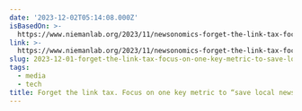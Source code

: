 ```yaml
---
date: '2023-12-02T05:14:08.000Z'
isBasedOn: >-
  https://www.niemanlab.org/2023/11/newsonomics-forget-the-link-tax-focus-on-one-key-metric-to-save-local-news/
link: >-
  https://www.niemanlab.org/2023/11/newsonomics-forget-the-link-tax-focus-on-one-key-metric-to-save-local-news/
slug: 2023-12-01-forget-the-link-tax-focus-on-one-key-metric-to-save-local-news
tags:
  - media
  - tech
title: Forget the link tax. Focus on one key metric to “save local news”
---
```

 
